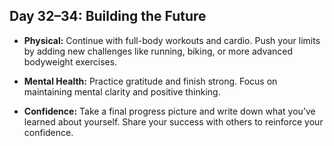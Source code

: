 ## Day 32–34: Building the Future

- **Physical:** Continue with full-body workouts and cardio. Push your limits by adding new challenges like running, biking, or more advanced bodyweight exercises.

- **Mental Health:** Practice gratitude and finish strong. Focus on maintaining mental clarity and positive thinking.

- **Confidence:** Take a final progress picture and write down what you’ve learned about yourself. Share your success with others to reinforce your confidence.
